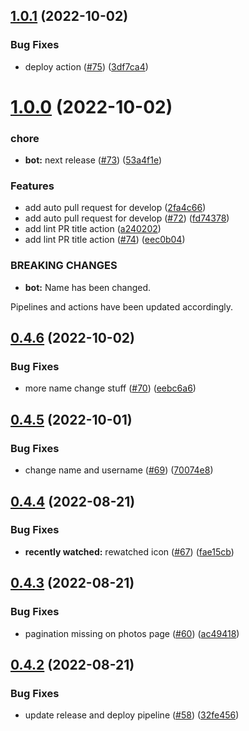 ## [1.0.1](https://github.com/xavibenjamin/project-stardust/compare/v1.0.0...v1.0.1) (2022-10-02)


### Bug Fixes

* deploy action ([#75](https://github.com/xavibenjamin/project-stardust/issues/75)) ([3df7ca4](https://github.com/xavibenjamin/project-stardust/commit/3df7ca464f8721f4ac262b0b1f71a87edddce5f7))

# [1.0.0](https://github.com/xavibenjamin/project-stardust/compare/v0.4.6...v1.0.0) (2022-10-02)


### chore

* **bot:** next release ([#73](https://github.com/xavibenjamin/project-stardust/issues/73)) ([53a4f1e](https://github.com/xavibenjamin/project-stardust/commit/53a4f1ef81080455870d88f594276f6e0c88a11c))


### Features

* add auto pull request for develop ([2fa4c66](https://github.com/xavibenjamin/project-stardust/commit/2fa4c66debfeb1b262c2037fdd2d081da47e7bb6))
* add auto pull request for develop ([#72](https://github.com/xavibenjamin/project-stardust/issues/72)) ([fd74378](https://github.com/xavibenjamin/project-stardust/commit/fd74378de1e9d8dfe308fbe0ad43d49e410625bc))
* add lint PR title action ([a240202](https://github.com/xavibenjamin/project-stardust/commit/a24020296fb97e65daf782b1cb5184c3a42a7198))
* add lint PR title action ([#74](https://github.com/xavibenjamin/project-stardust/issues/74)) ([eec0b04](https://github.com/xavibenjamin/project-stardust/commit/eec0b0408caa539cfa7070a040694a61bd159e63))


### BREAKING CHANGES

* **bot:** Name has been changed.

Pipelines and actions have been updated accordingly.

## [0.4.6](https://github.com/xavibenjamin/project-stardust/compare/v0.4.5...v0.4.6) (2022-10-02)


### Bug Fixes

* more name change stuff ([#70](https://github.com/xavibenjamin/project-stardust/issues/70)) ([eebc6a6](https://github.com/xavibenjamin/project-stardust/commit/eebc6a67076d77622e84df0d2b64c80c85f677cf))

## [0.4.5](https://github.com/xavibenjamin/project-stardust/compare/v0.4.4...v0.4.5) (2022-10-01)


### Bug Fixes

* change name and username ([#69](https://github.com/xavibenjamin/project-stardust/issues/69)) ([70074e8](https://github.com/xavibenjamin/project-stardust/commit/70074e865263ac0057e81b988c1e7f20039e98b7))

## [0.4.4](https://github.com/xavibenjamin/project-stardust/compare/v0.4.3...v0.4.4) (2022-08-21)


### Bug Fixes

* **recently watched:** rewatched icon ([#67](https://github.com/xavibenjamin/project-stardust/issues/67)) ([fae15cb](https://github.com/xavibenjamin/project-stardust/commit/fae15cb1c865cc90ba3e515fc198810a464d0b1d))

## [0.4.3](https://github.com/xavibenjamin/project-stardust/compare/v0.4.2...v0.4.3) (2022-08-21)


### Bug Fixes

* pagination missing on photos page ([#60](https://github.com/xavibenjamin/project-stardust/issues/60)) ([ac49418](https://github.com/xavibenjamin/project-stardust/commit/ac4941858240e917ece5ff525828922fe86d13a2))

## [0.4.2](https://github.com/xavibenjamin/project-stardust/compare/v0.4.1...v0.4.2) (2022-08-21)


### Bug Fixes

* update release and deploy pipeline ([#58](https://github.com/xavibenjamin/project-stardust/issues/58)) ([32fe456](https://github.com/xavibenjamin/project-stardust/commit/32fe456f4aff7a3fc47617888d4cad4d3cbca227))
